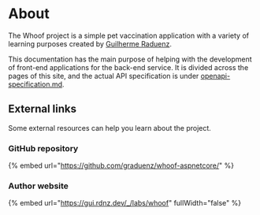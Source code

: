 # About

The Whoof project is a simple pet vaccination application with a variety of learning purposes created by [Guilherme Raduenz](https://gui.rdnz.dev/\_/).

This documentation has the main purpose of helping with the development of front-end applications for the back-end service. It is divided across the pages of this site, and the actual API specification is under [openapi-specification.md](openapi-specification.md "mention").

## External links

Some external resources can help you learn about the project.

### GitHub repository

{% embed url="https://github.com/graduenz/whoof-aspnetcore/" %}

### Author website

{% embed url="https://gui.rdnz.dev/_/labs/whoof" fullWidth="false" %}

